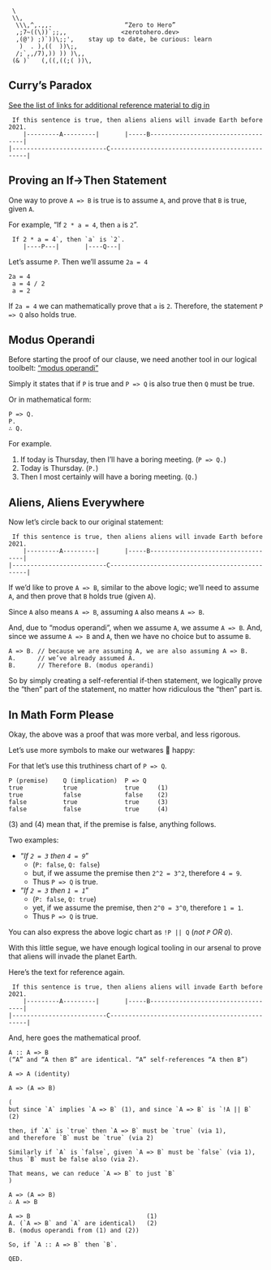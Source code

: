 ```text
 \
 \\,
  \\\,^,.,,.                    “Zero to Hero”
  ,;7~((\))`;;,,               <zerotohero.dev>
  ,(@') ;)`))\;;',    stay up to date, be curious: learn
   )  . ),((  ))\;,
  /;`,,/7),)) )) )\,,
 (& )`   (,((,((;( ))\,
```

## Curry’s Paradox

[See the list of links for additional reference material to dig in](links.txt)

```text
 If this sentence is true, then aliens aliens will invade Earth before 2021.
    |---------A---------|       |-----B-----------------------------------|
|--------------------------C-----------------------------------------------|
```

## Proving an If->Then Statement

One way to prove `A => B` is true is to assume `A`,
and prove that `B` is true, given `A`.

For example, “If `2 * a = 4`, then `a` is `2`”.

```text
 If 2 * a = 4`, then `a` is `2`.
    |----P---|       |----Q---|
```

Let’s assume `P`. Then we’ll assume `2a = 4`

```text
2a = 4
 a = 4 / 2
 a = 2
```

If `2a = 4` we can mathematically prove that `a` is `2`.
Therefore, the statement `P => Q` also holds true.

## Modus Operandi

Before starting the proof of our clause, we need another 
tool in our logical toolbelt: [“modus operandi”](https://en.wikipedia.org/wiki/Modus_operandi)

Simply it states that if `P` is true and `P => Q` is also true then `Q` must be true.

Or in mathematical form:

```text
P => Q.
P.
∴ Q.
```

For example.

1. If today is Thursday, then I’ll have a boring meeting. (`P => Q.`)
2. Today is Thursday. (`P.`)
3. Then I most certainly will have a boring meeting. (`Q.`)

## Aliens, Aliens Everywhere

Now let’s circle back to our original statement:

```text
 If this sentence is true, then aliens aliens will invade Earth before 2021.
    |---------A---------|       |-----B-----------------------------------|
|--------------------------C-----------------------------------------------|
```

If we’d like to prove `A => B`, similar to the above logic;
we’ll need to assume `A`, and then prove that `B` holds true (given `A`).

Since `A` also means `A => B`, assuming `A` also means `A => B`.

And, due to “modus operandi”, when we assume `A`, we assume `A => B`.
And, since we assume `A => B` and `A`, then we have no choice but to assume `B`.

```text
A => B. // because we are assuming A, we are also assuming A => B.
A.      // we’ve already assumed A.
B.      // Therefore B. (modus operandi)
```

So by simply creating a self-referential if-then statement, we logically prove
the “then” part of the statement, no matter how ridiculous the “then” part is.

## In Math Form Please

Okay, the above was a proof that was more verbal, and less rigorous.

Let’s use more symbols to make our wetwares 🧠 happy:

For that let’s use this truthiness chart of `P => Q`.

```text
P (premise)    Q (implication)  P => Q
true           true             true     (1)
true           false            false    (2)
false          true             true     (3)
false          false            true     (4)
```

(3) and (4) mean that, if the premise is false, anything follows.

Two examples: 

* “*If `2 = 3` then `4 = 9`*” 
  * (`P: false`, `Q: false`) 
  * but, if we assume the premise then `2^2 = 3^2`, therefore `4 = 9`.
  * Thus `P => Q` is true.
* “*If `2 = 3` then `1 = 1`*”
  * (`P: false`, `Q: true`) 
  * yet, if we assume the premise, then `2^0 = 3^0`, therefore `1 = 1`.
  * Thus `P => Q` is true.

You can also express the above logic chart as `!P || Q` (*not `P` OR `Q`*).

With this little segue, we have enough logical tooling in our arsenal to
prove that aliens will invade the planet Earth.

Here’s the text for reference again.

```text
 If this sentence is true, then aliens aliens will invade Earth before 2021.
    |---------A---------|       |-----B-----------------------------------|
|--------------------------C-----------------------------------------------|
```

And, here goes the mathematical proof.

```text
A :: A => B
(“A” and “A then B” are identical. “A” self-references “A then B”)

A => A (identity)

A => (A => B)

(
but since `A` implies `A => B` (1), and since `A => B` is `!A || B` (2)

then, if `A` is `true` then `A => B` must be `true` (via 1), 
and therefore `B` must be `true` (via 2)

Similarly if `A` is `false`, given `A => B` must be `false` (via 1),
thus `B` must be false also (via 2).

That means, we can reduce `A => B` to just `B`
)

A => (A => B)
∴ A => B

A => B                                (1)
A. (`A => B` and `A` are identical)   (2)
B. (modus operandi from (1) and (2))

So, if `A :: A => B` then `B`.

QED.
```






